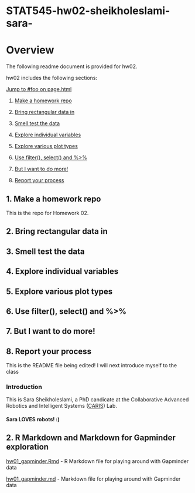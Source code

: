 # STAT545-hw02-sheikholeslami-sara-

# Overview
The following readme document is provided for hw02.

hw02 includes the following sections: 

<a href="http://example.com/page.html#foo">Jump to #foo on page.html</a>

1. [Make a homework repo](#1)

2. [Bring rectangular data in](#2)

3. [Smell test the data](#3)

4. [Explore individual variables](#4)

5. [Explore various plot types](#5)

6. [Use filter(), select() and %>%](#6)    

5. [But I want to do more!](#7)

6. [Report your process](#8)

## <a id="1"></a> 1. Make a homework repo

This is the repo for Homework 02.

## <a id="2"></a> 2. Bring rectangular data in



## <a id="3"></a> 3. Smell test the data

## <a id="4"></a> 4. Explore individual variables

## <a id="5"></a> 5. Explore various plot types

## <a id="6"></a> 6. Use filter(), select() and %>%

## <a id="7"></a> 7. But I want to do more!

## <a id="8"></a> 8. Report your process


This is the README file being edited!
I will next introduce myself to the class

### Introduction 

This is Sara Sheikholeslami, a PhD candicate at the Collaborative Advanced Robotics and Intelligent Systems ([CARIS](http://caris.mech.ubc.ca/)) Lab. 
#### Sara LOVES robots! :) 

## <a id="2"></a> 2. R Markdown and Markdown for Gapminder exploration
[hw01_gapminder.Rmd](hw01_gapminder.Rmd) -  R Markdown file for playing around with Gapminder data

[hw01_gapminder.md](hw01_gapminder.md) - Markdown file for playing around with Gapminder data


